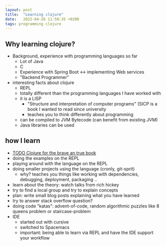 ```yaml
---
layout: post
title:  "Learning clojure"
date:   2022-04-26 11:50:35 +0200
tags: programming clojure
---
```


## Why learning clojure?
* Background, experience with programming languages so far
  * Lot of Java
  * C
  * Experience with Spring Boot <-> implementing Web services
  * "Backend Programmer"
* interesting facts about clojure
  * REPL
  * totally different than the programming languages I have worked with
  * it is a LISP
    * "Structure and interpretation of computer programs" (SICP is a book I wanted to read since university
    * teaches you to think differently about programming
  * can be compiled to JVM Bytecode (can benefit from existing JVM)
  * Java libraries can be used

## how I learn
* [TODO Clojure for the brave an true book]()
* doing the examples on the REPL
* playing around with the language on the REPL
* doing smaller projects using the language (cronly, git-sprit)
  * why? teaches you things like working with dependencies, debugging, deployment, packaging ..
* learn about the theory: watch talks from rich hickey
* try to find a local group and try to explain concepts
* plan: write small blog posts explaining what you have learned
* try to answer stack overflow question?
* doing code "katas": advent-of-code, random algorithmic puzzles like 8 queens problem or staircase-problem
* IDE
  * started out with cursive
  * switched to Spacemacs 
  * important: being able to learn via REPL and have the IDE support your workflow
